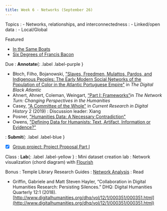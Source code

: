 ```yaml
---
title: Week 6 - Networks (September 26)
---
```


Topics
: - Networks, relationships, and interconnectedness
: - Linked/open data
: - Local/Global

Featured
- [In the Same Boats](https://sameboats.org/)
- [Six Degrees of Francis Bacon](http://www.sixdegreesoffrancisbacon.com/)

Due
: **Annotate**{: .label .label-purple }
  - Błoch, Filho, Bojanowski, ["Slaves, Freedmen, Mulattos, Pardos, and Indigenous Peoples: The Early Modern Social Networks of the Population of Color in the Atlantic Portuguese Empire"](https://github.com/HIST5152/pdfs/blob/main/BlochFilhoBojanowski_SlavesFreedmenMulattosPardosandIndigenousPeoples.pdf?raw=true) in *The Digital Black Atlantic*
  - Ahnert, Ahnert, Coleman, Weingart, [“Part I: Frameworks”](https://github.com/HIST5152/pdfs/blob/main/AhnertColemanWeingart_TheNetworkTurn_PartI.pdf?raw=true)in *The Network Turn: Changing Perspectives in the Humanities*
  - Casey, ["A Committee of the Whole"](https://crdh.rrchnm.org/essays/v02-02-a-committee-of-the-whole/) in *Current Research in Digital History* 2 (2019)
: Discussion leader: Xiang
  - Posner, ["Humanities Data: A Necessary Contradiction"](http://miriamposner.com/blog/humanities-data-a-necessary-contradiction/)
  - Owens, ["Defining Data for Humanists: Text, Artifact, Information or Evidence?"](http://journalofdigitalhumanities.org/1-1/defining-data-for-humanists-by-trevor-owens/)

: **Submit**{: .label .label-blue }
  - [x] [Group project: Project Proposal Part I](https://hist5152.github.io/fall22/assignments/#due-by-5pm-september-26-2022)


Class
: **Lab**{: .label .label-yellow } 
: Mini dataset creation lab
: Network visualization (chord diagram) with [Flourish](https://app.flourish.studio/projects)

Bonus
: Temple Library Research Guides
    : [Network Analysis](https://guides.temple.edu/network-analysis)
: Read
- Griffin, Gabriele and Matt Steven Hayler, “Collaboration in Digital Humanities Research: Persisting Silences.” DHQ: Digital Humanities Quarterly 12:1 (2018). [http://www.digitalhumanities.org/dhq/vol/12/1/000351/000351.html](http://www.digitalhumanities.org/dhq/vol/12/1/000351/000351.html)
